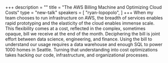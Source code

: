 +++
description = ""
title = "The AWS Billing Machine and Optimizing Cloud Costs"
type = "new-talk"
speakers = [
        "ryan-lopopolo",
]
+++
When my team chooses to run infrastructure on AWS, the breadth of services enables rapid prototyping and the elasticity of the cloud enables immense scale. This flexibility comes at a cost, reflected in the complex, sometimes opaque, bill we receive at the end of the month. Deciphering the bill is joint effort between data science, engineering, and finance. Using the bill to understand our usage requires a data warehouse and enough SQL to power 1000 homes in Seattle. Turning that understanding into cost optimizations takes hacking our code, infrastructure, and organizational processes.